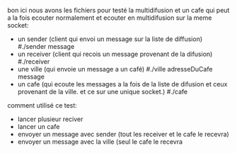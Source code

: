 bon ici nous avons les fichiers pour testé la multidifusion et un cafe qui 
peut a la fois ecouter normalement et ecouter en multidifusion sur la meme socket: 

- un sender (client qui envoi un message sur la liste de diffusion) 
      #./sender message
- un receiver (client qui recois un message provenant de la difusion)
      #./receiver
- une ville (qui envoie un message a un café)
      #./ville adresseDuCafe message
- un cafe (qui ecoute les messages a la fois de la liste de difusion et ceux provenant de la ville.
  et ce sur une unique socket.)
      #./cafe


comment utilisé ce test:
- lancer plusieur reciver
- lancer un cafe 
- envoyer un message avec sender (tout les receiver et le cafe le recevra)
- envoyer un message avec la ville (seul le cafe le recevra
